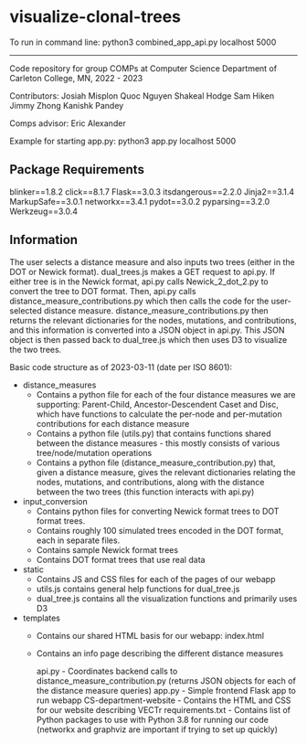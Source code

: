 # visualize-clonal-trees

To run in command line:  python3 combined_app_api.py localhost 5000

----------------

Code repository for group COMPs at Computer Science Department of Carleton College, MN, 2022 - 2023

Contributors:
Josiah Misplon
Quoc Nguyen
Shakeal Hodge
Sam Hiken
Jimmy Zhong
Kanishk Pandey

Comps advisor: Eric Alexander


Example for starting app.py: python3 app.py localhost 5000

## Package Requirements

blinker==1.8.2
click==8.1.7
Flask==3.0.3
itsdangerous==2.2.0
Jinja2==3.1.4
MarkupSafe==3.0.1
networkx==3.4.1
pydot==3.0.2
pyparsing==3.2.0
Werkzeug==3.0.4

## Information

The user selects a distance measure and also inputs two trees (either in the DOT or Newick format). dual_trees.js makes a GET request to api.py. If either tree is in the Newick format, api.py calls Newick_2_dot_2.py to convert the tree to DOT format. Then, api.py calls distance_measure_contributions.py which then calls the code for the user-selected distance measure. distance_measure_contributions.py then returns the relevant dictionaries for the nodes, mutations, and contributions, and this information is converted into a JSON object in api.py. This JSON object is then passed back to dual_tree.js which then uses D3 to visualize the two trees. 

Basic code structure as of 2023-03-11 (date per ISO 8601):


- distance_measures
    - Contains a python file for each of the four distance measures we are supporting: Parent-Child, Ancestor-Descendent Caset and Disc, which have functions to calculate the per-node and per-mutation contributions for each distance measure
    - Contains a python file (utils.py) that contains functions shared between the distance measures - this mostly consists of various tree/node/mutation operations
    - Contains a python file (distance_measure_contribution.py) that, given a distance measure, gives the relevant dictionaries relating the nodes, mutations, and contributions, along with the distance between the two trees (this function interacts with api.py)
- input_conversion
  - Contains python files for converting Newick format trees to DOT format trees. 
  - Contains roughly 100 simulated trees encoded in the DOT format, each in separate files. 
  - Contains sample Newick format trees
  - Contains DOT format trees that use real data
- static
  - Contains JS and CSS files for each of the pages of our webapp
  - utils.js contains general help functions for dual_tree.js
  - dual_tree.js contains all the visualization functions and primarily uses D3 
- templates
  - Contains our shared HTML basis for our webapp: index.html
  - Contains an info page describing the different distance measures

    api.py
        - Coordinates backend calls to distance_measure_contribution.py (returns JSON objects for each of the distance measure queries)
    app.py 
        - Simple frontend Flask app to run webapp
    CS-department-website
        - Contains the HTML and CSS for our website describing VECTr
    requirements.txt
        - Contains list of Python packages to use with Python 3.8 for running our code (networkx and graphviz are important if trying to set up quickly)
